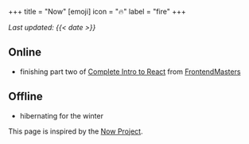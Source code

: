 +++
title = "Now"
[emoji]
	icon = "🔥"
	label = "fire"
+++

*Last updated: {{< date >}}*

## Online

* finishing part two of [Complete Intro to React](https://github.com/alicegherbison/complete-intro-to-react) from [FrontendMasters](https://www.frontendmasters.com)

## Offline

* hibernating for the winter

This page is inspired by the [Now Project](https://nownownow.com/about).
